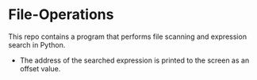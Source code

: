 # File-Operations
This repo contains a program that performs file scanning and expression search in Python. 
- The address of the searched expression is printed to the screen as an offset value.
